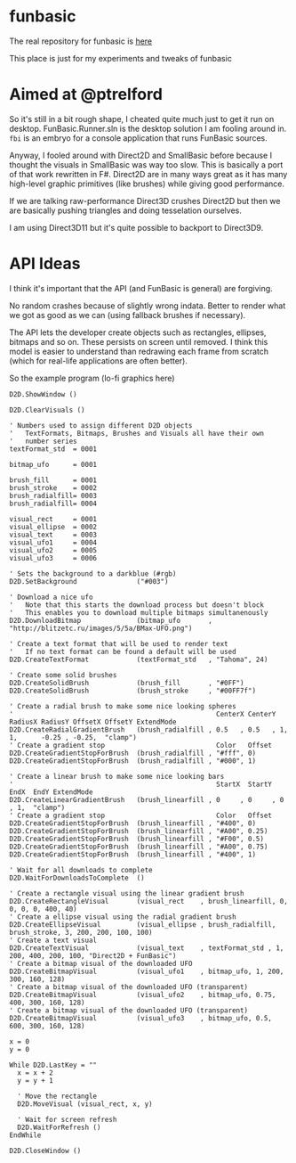 # funbasic

The real repository for funbasic is [here](https://bitbucket.org/ptrelford/funbasic)

This place is just for my experiments and tweaks of funbasic

Aimed at @ptrelford
===================

So it's still in a bit rough shape, I cheated quite much just to get it run
on desktop. FunBasic.Runner.sln is the desktop solution I am fooling around in.
`fbi` is an embryo for a console application that runs FunBasic sources.

Anyway, I fooled around with Direct2D and SmallBasic before because I thought the
visuals in SmallBasic was way too slow. This is basically a port of that work
rewritten in F#. Direct2D are in many ways great as it has many high-level
graphic primitives (like brushes) while giving good performance.

If we are talking raw-performance Direct3D crushes Direct2D but then we are
basically pushing triangles and doing tesselation ourselves.

I am using Direct3D11 but it's quite possible to backport to Direct3D9.

API Ideas
=========

I think it's important that the API (and FunBasic is general) are forgiving.

No random crashes because of slightly wrong indata. Better to render what we got
as good as we can (using fallback brushes if necessary).

The API lets the developer create objects such as rectangles, ellipses,
 bitmaps and so on. These persists on screen until removed. I think this model
is easier to understand than redrawing each frame from scratch (which for real-life
applications are often better).

So the example program (lo-fi graphics here)

```
D2D.ShowWindow ()

D2D.ClearVisuals ()

' Numbers used to assign different D2D objects
'   TextFormats, Bitmaps, Brushes and Visuals all have their own
'   number series
textFormat_std  = 0001

bitmap_ufo      = 0001

brush_fill      = 0001
brush_stroke    = 0002
brush_radialfill= 0003
brush_radialfill= 0004

visual_rect     = 0001
visual_ellipse  = 0002
visual_text     = 0003
visual_ufo1     = 0004
visual_ufo2     = 0005
visual_ufo3     = 0006

' Sets the background to a darkblue (#rgb)
D2D.SetBackground               ("#003")

' Download a nice ufo
'   Note that this starts the download process but doesn't block
'   This enables you to download multiple bitmaps simultanenously
D2D.DownloadBitmap              (bitmap_ufo       , "http://blitzetc.ru/images/5/5a/BMax-UFO.png")

' Create a text format that will be used to render text
'   If no text format can be found a default will be used
D2D.CreateTextFormat            (textFormat_std   , "Tahoma", 24)

' Create some solid brushes
D2D.CreateSolidBrush            (brush_fill       , "#0FF")
D2D.CreateSolidBrush            (brush_stroke     , "#00FF7f")

' Create a radial brush to make some nice looking spheres
'                                                   CenterX CenterY RadiusX RadiusY OffsetX OffsetY ExtendMode
D2D.CreateRadialGradientBrush   (brush_radialfill , 0.5   , 0.5   , 1,      1,      -0.25 , -0.25,  "clamp")
' Create a gradient stop                            Color   Offset
D2D.CreateGradientStopForBrush  (brush_radialfill , "#fff", 0)
D2D.CreateGradientStopForBrush  (brush_radialfill , "#000", 1)

' Create a linear brush to make some nice looking bars
'                                                   StartX  StartY  EndX  EndY ExtendMode
D2D.CreateLinearGradientBrush   (brush_linearfill , 0     , 0     , 0   , 1,  "clamp")
' Create a gradient stop                            Color   Offset
D2D.CreateGradientStopForBrush  (brush_linearfill , "#400", 0)
D2D.CreateGradientStopForBrush  (brush_linearfill , "#A00", 0.25)
D2D.CreateGradientStopForBrush  (brush_linearfill , "#F00", 0.5)
D2D.CreateGradientStopForBrush  (brush_linearfill , "#A00", 0.75)
D2D.CreateGradientStopForBrush  (brush_linearfill , "#400", 1)

' Wait for all downloads to complete
D2D.WaitForDownloadsToComplete  ()

' Create a rectangle visual using the linear gradient brush
D2D.CreateRectangleVisual       (visual_rect    , brush_linearfill, 0, 0, 0, 0, 400, 40)
' Create a ellipse visual using the radial gradient brush
D2D.CreateEllipseVisual         (visual_ellipse , brush_radialfill, brush_stroke, 3, 200, 200, 100, 100)
' Create a text visual
D2D.CreateTextVisual            (visual_text    , textFormat_std , 1, 200, 400, 200, 100, "Direct2D + FunBasic")
' Create a bitmap visual of the downloaded UFO
D2D.CreateBitmapVisual          (visual_ufo1    , bitmap_ufo, 1, 200, 300, 160, 128)
' Create a bitmap visual of the downloaded UFO (transparent)
D2D.CreateBitmapVisual          (visual_ufo2    , bitmap_ufo, 0.75, 400, 300, 160, 128)
' Create a bitmap visual of the downloaded UFO (transparent)
D2D.CreateBitmapVisual          (visual_ufo3    , bitmap_ufo, 0.5, 600, 300, 160, 128)

x = 0
y = 0

While D2D.LastKey = ""
  x = x + 2
  y = y + 1

  ' Move the rectangle
  D2D.MoveVisual (visual_rect, x, y)

  ' Wait for screen refresh
  D2D.WaitForRefresh ()
EndWhile

D2D.CloseWindow ()

```
